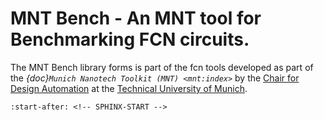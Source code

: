 # MNT Bench - An MNT tool for Benchmarking FCN circuits.

The MNT Bench library forms is part of the fcn tools developed as part of the _{doc}`Munich Nanotech Toolkit (MNT) <mnt:index>`_ by the [Chair for Design Automation](https://www.cda.cit.tum.de/) at the [Technical University of Munich](https://www.tum.de/).

```{include} ../README.md
:start-after: <!-- SPHINX-START -->
```
